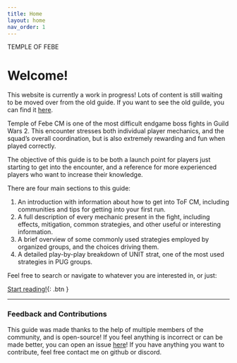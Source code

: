 ```yaml
---
title: Home
layout: home
nav_order: 1
---
```


<div class="intro">
    TEMPLE OF FEBE
</div>

# Welcome!

This website is currently a work in progress! Lots of content is still waiting to be moved over from the old guide.
If you want to see the old guilde, you can find it [here](https://templeoffebe.tiiny.site/).

Temple of Febe CM is one of the most difficult endgame boss fights in Guild Wars 2. This encounter stresses both individual player mechanics, and the squad’s overall coordination, but is also extremely rewarding and fun when played correctly.

The objective of this guide is to be both a launch point for players just starting to get into the encounter, and a reference for more experienced players who want to increase their knowledge.

There are four main sections to this guide:

1. An introduction with information about how to get into ToF CM, including communities and tips for getting into your first run.
2. A full description of every mechanic present in the fight, including effects, mitigation, common strategies, and other useful or interesting information.
3. A brief overview of some commonly used strategies employed by organized groups, and the choices driving them.
4. A detailed play-by-play breakdown of UNIT strat, one of the most used strategies in PUG groups.

Feel free to search or navigate to whatever you are interested in, or just:

[Start reading!](../introduction/getting-started.html){: .btn }

---

### Feedback and Contributions

This guide was made thanks to the help of multiple members of the community, and is open-source! If you feel anything is incorrect or can be made better, you can open an issue [here](https://github.com/SilverHalf/temple-of-febe/issues)! If you have anything you want to contribute, feel free contact me on github or discord.

